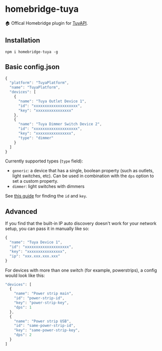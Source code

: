 # homebridge-tuya

🏠 Offical Homebridge plugin for [TuyAPI](https://github.com/codetheweb/tuyapi).

## Installation

```
npm i homebridge-tuya -g
```

## Basic config.json

```javascript
{
  "platform": "TuyaPlatform",
  "name": "TuyaPlatform",
  "devices": [
    {
      "name": "Tuya Outlet Device 1",
      "id": "xxxxxxxxxxxxxxxxxxxx",
      "key": "xxxxxxxxxxxxxxxx"
    },
    {
      "name": "Tuya Dimmer Switch Device 2",
      "id": "xxxxxxxxxxxxxxxxxxxx",
      "key": "xxxxxxxxxxxxxxxx",
      "type": "dimmer"
    }
  ]
}
```

Currently supported types (`type` field):
- `generic`: a device that has a single, boolean property (such as outlets, light switches, etc). Can be used in combination with the `dps` option to set a custom property.
- `dimmer`: light switches with dimmers

See [this guide](https://github.com/codetheweb/tuyapi/blob/master/docs/SETUP.md) for finding the `id` and `key`.


## Advanced

If you find that the built-in IP auto discovery doesn't work for your network setup, you can pass it in manually like so:

```javascript
{
  "name": "Tuya Device 1",
  "id": "xxxxxxxxxxxxxxxxxxxx",
  "key": "xxxxxxxxxxxxxxxx",
  "ip": "xxx.xxx.xxx.xxx"
}
```

For devices with more than one switch (for example, powerstrips), a config would look like this:

```javascript
"devices": [
  {
    "name": "Power strip main",
    "id": "power-strip-id",
    "key": "power-strip-key",
    "dps": 1
  },
  {
    "name": "Power strip USB",
    "id": "same-power-strip-id",
    "key": "same-power-strip-key",
    "dps": 2
  }
]
```
